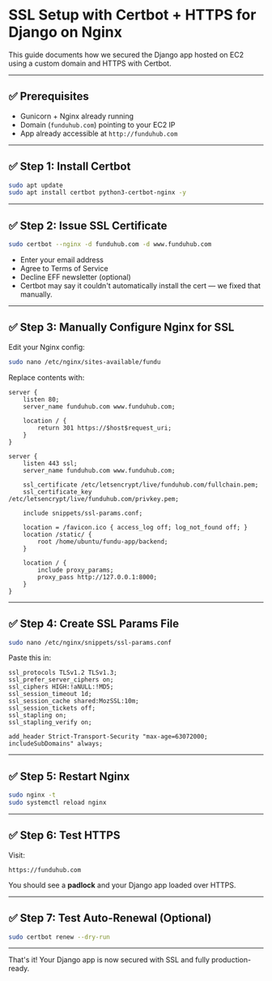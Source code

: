 # SSL Setup with Certbot + HTTPS for Django on Nginx

This guide documents how we secured the Django app hosted on EC2 using a custom domain and HTTPS with Certbot.

---

## ✅ Prerequisites

- Gunicorn + Nginx already running
- Domain (`funduhub.com`) pointing to your EC2 IP
- App already accessible at `http://funduhub.com`

---

## ✅ Step 1: Install Certbot

```bash
sudo apt update
sudo apt install certbot python3-certbot-nginx -y
```

---

## ✅ Step 2: Issue SSL Certificate

```bash
sudo certbot --nginx -d funduhub.com -d www.funduhub.com
```

- Enter your email address
- Agree to Terms of Service
- Decline EFF newsletter (optional)
- Certbot may say it couldn't automatically install the cert — we fixed that manually.

---

## ✅ Step 3: Manually Configure Nginx for SSL

Edit your Nginx config:

```bash
sudo nano /etc/nginx/sites-available/fundu
```

Replace contents with:

```nginx
server {
    listen 80;
    server_name funduhub.com www.funduhub.com;

    location / {
        return 301 https://$host$request_uri;
    }
}

server {
    listen 443 ssl;
    server_name funduhub.com www.funduhub.com;

    ssl_certificate /etc/letsencrypt/live/funduhub.com/fullchain.pem;
    ssl_certificate_key /etc/letsencrypt/live/funduhub.com/privkey.pem;

    include snippets/ssl-params.conf;

    location = /favicon.ico { access_log off; log_not_found off; }
    location /static/ {
        root /home/ubuntu/fundu-app/backend;
    }

    location / {
        include proxy_params;
        proxy_pass http://127.0.0.1:8000;
    }
}
```

---

## ✅ Step 4: Create SSL Params File

```bash
sudo nano /etc/nginx/snippets/ssl-params.conf
```

Paste this in:

```nginx
ssl_protocols TLSv1.2 TLSv1.3;
ssl_prefer_server_ciphers on;
ssl_ciphers HIGH:!aNULL:!MD5;
ssl_session_timeout 1d;
ssl_session_cache shared:MozSSL:10m;
ssl_session_tickets off;
ssl_stapling on;
ssl_stapling_verify on;

add_header Strict-Transport-Security "max-age=63072000; includeSubDomains" always;
```

---

## ✅ Step 5: Restart Nginx

```bash
sudo nginx -t
sudo systemctl reload nginx
```

---

## ✅ Step 6: Test HTTPS

Visit:

```
https://funduhub.com
```

You should see a **padlock** and your Django app loaded over HTTPS.

---

## ✅ Step 7: Test Auto-Renewal (Optional)

```bash
sudo certbot renew --dry-run
```

---

That's it! Your Django app is now secured with SSL and fully production-ready.
